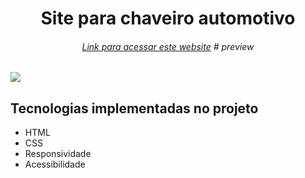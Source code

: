 <h1 align="center"> Site para chaveiro automotivo </h1>
<h6 align="center"><a href="https://kevynsrocha.github.io/chaveiro-automotivo/">Link para acessar este website</a> # preview</h6>

<div>
  <img src="https://user-images.githubusercontent.com/71854074/159138405-4d8af2a5-9934-44c5-bce5-ca871571efa5.jpg"/>
</div>

## Tecnologias implementadas no projeto

<ul> 
  <li>HTML</li>
  <li>CSS</li>
  <li>Responsividade</li>
  <li>Acessibilidade</li>
</ul>

